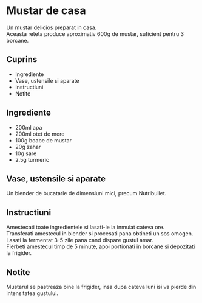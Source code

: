 # Mustar de casa

Un mustar delicios preparat in casa.  
Aceasta reteta produce aproximativ 600g de mustar, suficient pentru 3 borcane.

## Cuprins

- Ingrediente
- Vase, ustensile si aparate
- Instructiuni
- Notite

## Ingrediente

- 200ml apa
- 200ml otet de mere
- 100g boabe de mustar
- 20g zahar
- 10g sare
- 2.5g turmeric

## Vase, ustensile si aparate

Un blender de bucatarie de dimensiuni mici, precum Nutribullet.

## Instructiuni

Amestecati toate ingredientele si lasati-le la inmuiat cateva ore.  
Transferati amestecul in blender si procesati pana obtineti un sos omogen.  
Lasati la fermentat 3-5 zile pana cand dispare gustul amar.  
Fierbeti amestecul timp de 5 minute, apoi portionati in borcane si depozitati la frigider.

## Notite

Mustarul se pastreaza bine la frigider, insa dupa cateva luni isi va pierde din intensitatea gustului.
